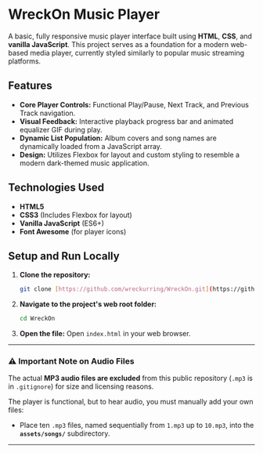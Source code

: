 # WreckOn Music Player

A basic, fully responsive music player interface built using **HTML**, **CSS**, and **vanilla JavaScript**. This project serves as a foundation for a modern web-based media player, currently styled similarly to popular music streaming platforms.

## Features

-   **Core Player Controls:** Functional Play/Pause, Next Track, and Previous Track navigation.
-   **Visual Feedback:** Interactive playback progress bar and animated equalizer GIF during play.
-   **Dynamic List Population:** Album covers and song names are dynamically loaded from a JavaScript array.
-   **Design:** Utilizes Flexbox for layout and custom styling to resemble a modern dark-themed music application.

## Technologies Used

-   **HTML5**
-   **CSS3** (Includes Flexbox for layout)
-   **Vanilla JavaScript** (ES6+)
-   **Font Awesome** (for player icons)

## Setup and Run Locally

1.  **Clone the repository:**
    ```bash
    git clone [https://github.com/wreckurring/WreckOn.git](https://github.com/wreckurring/WreckOn.git)
    ```
2.  **Navigate to the project's web root folder:**
    ```bash
    cd WreckOn
    ```
3.  **Open the file:**
    Open `index.html` in your web browser.

***

### ⚠️ Important Note on Audio Files

The actual **MP3 audio files are excluded** from this public repository (`.mp3` is in `.gitignore`) for size and licensing reasons.

The player is functional, but to hear audio, you must manually add your own files:
* Place ten `.mp3` files, named sequentially from `1.mp3` up to `10.mp3`, into the **`assets/songs/`** subdirectory.

***
